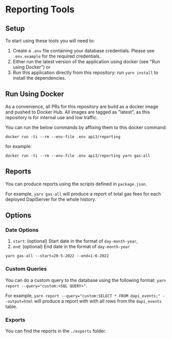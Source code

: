 # Reporting Tools

## Setup

To start using these tools you will need to:

1. Create a `.env` file containing your database credentials. Please see `.env.example` for the required credentials.
2. Either run the latest version of the application using docker (see "Run using Docker") or
3. Run this application directly from this repository: run `yarn install` to install the dependencies.

## Run Using Docker

As a convenience, all PRs for this repository are build as a docker image and pushed to Docker Hub. All images are
tagged as "latest", as this repository is for internal use and low traffic.

You can run the below commands by affixing them to this docker command:

```shell
docker run -ti --rm --env-file .env api3/reporting
```

for example:

```shell
docker run -ti --rm --env-file .env api3/reporting yarn gas-all
```

## Reports

You can produce reports using the scripts defined in `package.json`.

For example, `yarn gas-all` will produce a report of total gas fees for each deployed DapiServer for the whole history.

## Options

### Date Options

1. `start`: (optional) Start date in the format of `day-month-year`,
2. `end`: (optional) End date in the format of `day-month-year`

`yarn gas-all --start=20-5-2022 --end=1-6-2022`

### Custom Queries

You can do a custom query to the database using the following format: `yarn report --query="custom:<SQL QUERY>"`.

For example, `yarn report --query="custom:SELECT * FROM dapi_events;" --output=html` will produce a report with with all
rows from the `dapi_events` table.

### Exports

You can find the reports in the `./exports` folder.
